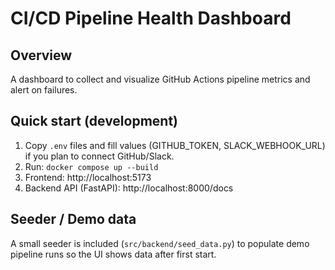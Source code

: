 # CI/CD Pipeline Health Dashboard

## Overview
A dashboard to collect and visualize GitHub Actions pipeline metrics and alert on failures.

## Quick start (development)
1. Copy `.env` files and fill values (GITHUB_TOKEN, SLACK_WEBHOOK_URL) if you plan to connect GitHub/Slack.
2. Run: `docker compose up --build`
3. Frontend: http://localhost:5173
4. Backend API (FastAPI): http://localhost:8000/docs

## Seeder / Demo data
A small seeder is included (`src/backend/seed_data.py`) to populate demo pipeline runs so the UI shows data after first start.
